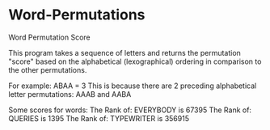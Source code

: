 Word-Permutations
=================

Word Permutation Score

This program takes a sequence of letters and returns the permutation "score" based on the alphabetical (lexographical)  ordering in comparison
to the other permutations.

For example: 
ABAA = 3
This is because there are 2 preceding alphabetical letter permutations: AAAB and AABA

Some scores for words:
The Rank of: EVERYBODY is 67395
The Rank of: QUERIES is 1395
The Rank of: TYPEWRITER is 356915
